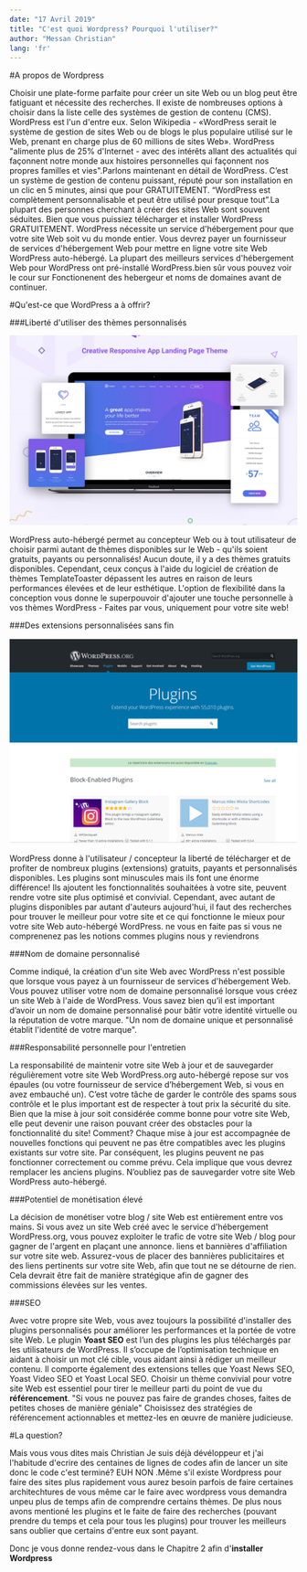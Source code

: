 ```yaml
---
date: "17 Avril 2019"
title: "C'est quoi Wordpress? Pourquoi l'utiliser?"
author: "Messan Christian"
lang: 'fr'
---
```




#A propos de Wordpress

Choisir une plate-forme parfaite pour créer un site Web ou un blog peut être fatiguant et nécessite des recherches. Il existe de nombreuses options à choisir dans la liste celle des systèmes de gestion de contenu (CMS). WordPress est l'un d'entre eux. Selon Wikipedia - «WordPress serait le système de gestion de sites Web ou de blogs le plus populaire utilisé sur le Web, prenant en charge plus de 60 millions de sites Web». WordPress "alimente plus de 25% d'Internet - avec des intérêts allant des actualités qui façonnent notre monde aux histoires personnelles qui façonnent nos propres familles et vies".Parlons maintenant en détail de WordPress. C’est un système de gestion de contenu puissant, réputé pour son installation en un clic en 5 minutes, ainsi que pour GRATUITEMENT. “WordPress est complètement personnalisable et peut être utilisé pour presque tout”.La plupart des personnes cherchant à créer des sites Web sont souvent séduites. Bien que vous puissiez télécharger et installer WordPress GRATUITEMENT. WordPress nécessite un service d'hébergement pour que votre site Web soit vu du monde entier. Vous devrez payer un fournisseur de services d'hébergement Web pour mettre en ligne votre site Web WordPress auto-hébergé. La plupart des meilleurs services d'hébergement Web pour WordPress ont pré-installé WordPress.bien sûr vous pouvez voir le cour sur Fonctionenent des hebergeur et noms de domaines avant de continuer.

#Qu'est-ce que WordPress a à offrir?

###Liberté d'utiliser des thèmes personnalisés

![alt text](./img/themeWord.jpg "Installation de xampp")

WordPress auto-hébergé permet au concepteur Web ou à tout utilisateur de choisir parmi autant de thèmes disponibles sur le Web - qu'ils soient gratuits, payants ou personnalisés! Aucun doute, il y a des thèmes gratuits disponibles. Cependant, ceux conçus à l'aide du logiciel de création de thèmes TemplateToaster dépassent les autres en raison de leurs performances élevées et de leur esthétique. L'option de flexibilité dans la conception vous donne le superpouvoir d'ajouter une touche personnelle à vos thèmes WordPress - Faites par vous, uniquement pour votre site web!

###Des extensions personnalisées sans fin

![alt text](./img/plugin.png "Installation de xampp")

WordPress donne à l'utilisateur / concepteur la liberté de télécharger et de profiter de nombreux plugins (extensions) gratuits, payants et personnalisés disponibles. Les plugins sont minuscules mais ils font une énorme différence! Ils ajoutent les fonctionnalités souhaitées à votre site, peuvent rendre votre site plus optimisé et convivial. Cependant, avec autant de plugins disponibles par autant d'auteurs aujourd'hui, il faut des recherches pour trouver le meilleur pour votre site et ce qui fonctionne le mieux pour votre site Web auto-hébergé WordPress. ne vous en faite pas si vous ne comprenenez pas les notions commes plugins nous y reviendrons

###Nom de domaine personnalisé

Comme indiqué, la création d'un site Web avec WordPress n'est possible que lorsque vous payez à un fournisseur de services d'hébergement Web. Vous pouvez utiliser votre nom de domaine personnalisé lorsque vous créez un site Web à l'aide de WordPress. Vous savez bien qu’il est important d’avoir un nom de domaine personnalisé pour bâtir votre identité virtuelle ou la réputation de votre marque. "Un nom de domaine unique et personnalisé établit l'identité de votre marque".

###Responsabilité personnelle pour l'entretien

La responsabilité de maintenir votre site Web à jour et de sauvegarder régulièrement votre site Web WordPress.org auto-hébergé repose sur vos épaules (ou votre fournisseur de service d’hébergement Web, si vous en avez embauché un). C’est votre tâche de garder le contrôle des spams sous contrôle et le plus important est de respecter à tout prix la sécurité du site. Bien que la mise à jour soit considérée comme bonne pour votre site Web, elle peut devenir une raison pouvant créer des obstacles pour la fonctionnalité du site! Comment? Chaque mise à jour est accompagnée de nouvelles fonctions qui peuvent ne pas être compatibles avec les plugins existants sur votre site. Par conséquent, les plugins peuvent ne pas fonctionner correctement ou comme prévu. Cela implique que vous devrez remplacer les anciens plugins. N’oubliez pas de sauvegarder votre site Web WordPress auto-hébergé. 

###Potentiel de monétisation élevé

La décision de monétiser votre blog / site Web est entièrement entre vos mains. Si vous avez un site Web créé avec le service d'hébergement WordPress.org, vous pouvez exploiter le trafic de votre site Web / blog pour gagner de l'argent en plaçant une annonce. liens et bannières d'affiliation sur votre site web. Assurez-vous de placer des bannières publicitaires et des liens pertinents sur votre site Web, afin que tout ne se détourne de rien. Cela devrait être fait de manière stratégique afin de gagner des commissions élevées sur les ventes.

###SEO

Avec votre propre site Web, vous avez toujours la possibilité d'installer des plugins personnalisés pour améliorer les performances et la portée de votre site Web. Le plugin **Yoast SEO** est l’un des plugins les plus téléchargés par les utilisateurs de WordPress. Il s’occupe de l’optimisation technique en aidant à choisir un mot clé cible, vous aidant ainsi à rédiger un meilleur contenu. Il comporte également des extensions telles que Yoast News SEO, Yoast Video SEO et Yoast Local SEO. Choisir un thème convivial pour votre site Web est essentiel pour tirer le meilleur parti du point de vue du **référencement**. "Si vous ne pouvez pas faire de grandes choses, faites de petites choses de manière géniale" Choisissez des stratégies de référencement actionnables et mettez-les en œuvre de manière judicieuse. 

#La question?

Mais vous vous dites mais Christian Je suis déjà dévéloppeur et j'ai l'habitude d'ecrire des centaines de lignes de codes afin de lancer un site donc le code c'est terminé?
EUH NON .Même s'il existe Wordpress pour faire des sites plus rapidement vous aurez besoin parfois de faire certaines architechtures de vous même car le faire avec wordpress vous demandra unpeu plus de temps afin de comprendre certains thèmes. De plus nous avons mentioné les plugins et le faite de faire des recherches (pouvant prendre du temps et cela pour tous les plugins) pour trouver les meilleurs sans oublier que certains d'entre eux sont payant.

Donc je vous donne rendez-vous dans le Chapitre 2 afin d'**installer Wordpress**
